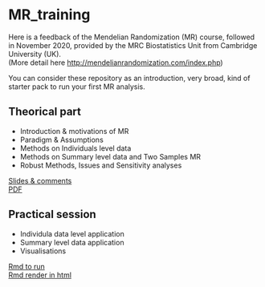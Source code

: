 # MR_training

Here is a feedback of the Mendelian Randomization (MR) course, followed in November 2020, provided by the MRC Biostatistics Unit from Cambridge University (UK).  
(More detail here http://mendelianrandomization.com/index.php)  

You can consider these repository as an introduction, very broad, kind of starter pack to run your first MR analysis.

## Theorical part 

- Introduction & motivations of MR
- Paradigm & Assumptions
- Methods on Individuals level data
- Methods on Summary level data and Two Samples MR
- Robust Methods, Issues and Sensitivity analyses

[Slides & comments](https://github.com/mboissel/MR_training/blob/main/MendelianRandomization_MB.pptx)  
[PDF](https://github.com/mboissel/MR_training/blob/main/MendelianRandomization_MB.pdf)

## Practical session

- Individula data level application
- Summary level data application
- Visualisations

[Rmd to run](https://github.com/mboissel/MR_training/blob/main/MR_practical_session.Rmd)  
[Rmd render in html](https://github.com/mboissel/MR_training/blob/main/MR_Practicical_Session_2023.html)
